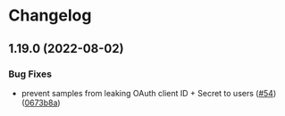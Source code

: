 # Changelog

## 1.19.0 (2022-08-02)


### Bug Fixes

* prevent samples from leaking OAuth client ID + Secret to users ([#54](https://github.com/sqrrrl/apps-script-oauth1/issues/54)) ([0673b8a](https://github.com/sqrrrl/apps-script-oauth1/commit/0673b8ac33f03dfc80c6a09f73be20a26f797e42))


